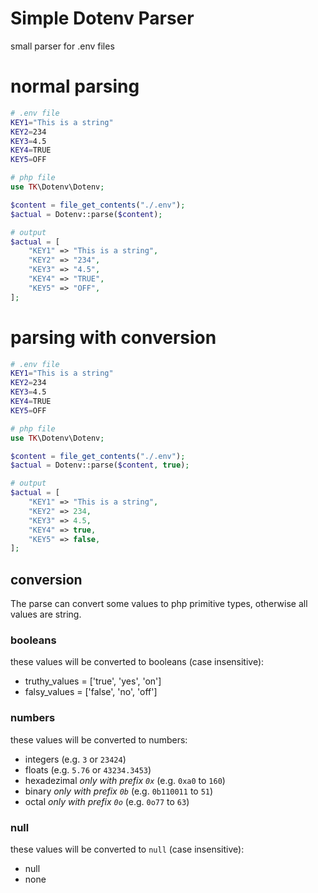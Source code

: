 # Simple Dotenv Parser

small parser for .env files

# normal parsing

```bash
# .env file
KEY1="This is a string"
KEY2=234
KEY3=4.5
KEY4=TRUE
KEY5=OFF
```

```php
# php file
use TK\Dotenv\Dotenv;

$content = file_get_contents("./.env");
$actual = Dotenv::parse($content);
```

```php
# output
$actual = [
    "KEY1" => "This is a string",
    "KEY2" => "234",
    "KEY3" => "4.5",
    "KEY4" => "TRUE",
    "KEY5" => "OFF",
];
```

# parsing with conversion

```bash
# .env file
KEY1="This is a string"
KEY2=234
KEY3=4.5
KEY4=TRUE
KEY5=OFF
```

```php
# php file
use TK\Dotenv\Dotenv;

$content = file_get_contents("./.env");
$actual = Dotenv::parse($content, true);
```

```php
# output
$actual = [
    "KEY1" => "This is a string",
    "KEY2" => 234,
    "KEY3" => 4.5,
    "KEY4" => true,
    "KEY5" => false,
];
```

## conversion

The parse can convert some values to php primitive types, otherwise all values are string.

### booleans

these values will be converted to booleans (case insensitive):  
- truthy_values = ['true', 'yes', 'on']
- falsy_values = ['false', 'no', 'off']

### numbers

these values will be converted to numbers:  
- integers (e.g. `3` or `23424`)
- floats (e.g. `5.76` or `43234.3453`)
- hexadezimal *only with prefix `0x`* (e.g. `0xa0` to `160`)
- binary *only with prefix `0b`* (e.g. `0b110011` to `51`)
- octal *only with prefix `0o`* (e.g. `0o77` to `63`)

### null

these values will be converted to `null` (case insensitive):
- null
- none
